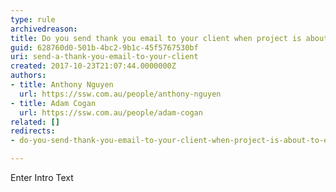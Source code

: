 ```yaml
---
type: rule
archivedreason: 
title: Do you send thank you email to your client when project is about to end?
guid: 628760d0-501b-4bc2-9b1c-45f5767530bf
uri: send-a-thank-you-email-to-your-client
created: 2017-10-23T21:07:44.0000000Z
authors:
- title: Anthony Nguyen
  url: https://ssw.com.au/people/anthony-nguyen
- title: Adam Cogan
  url: https://ssw.com.au/people/adam-cogan
related: []
redirects:
- do-you-send-thank-you-email-to-your-client-when-project-is-about-to-end

---
```



Enter Intro Text
<br><excerpt class='endintro'></excerpt><br>



